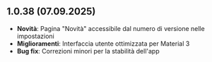 ## 1.0.38 (07.09.2025)

- **Novità**: Pagina "Novità" accessibile dal numero di versione nelle impostazioni
- **Miglioramenti**: Interfaccia utente ottimizzata per Material 3
- **Bug fix**: Correzioni minori per la stabilità dell'app